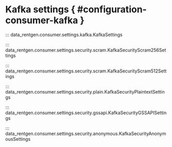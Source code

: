 # Kafka settings { #configuration-consumer-kafka }

::: data_rentgen.consumer.settings.kafka.KafkaSettings

::: data_rentgen.consumer.settings.security.scram.KafkaSecurityScram256Settings

::: data_rentgen.consumer.settings.security.scram.KafkaSecurityScram512Settings

::: data_rentgen.consumer.settings.security.plain.KafkaSecurityPlaintextSettings

::: data_rentgen.consumer.settings.security.gssapi.KafkaSecurityGSSAPISettings

::: data_rentgen.consumer.settings.security.anonymous.KafkaSecurityAnonymousSettings
